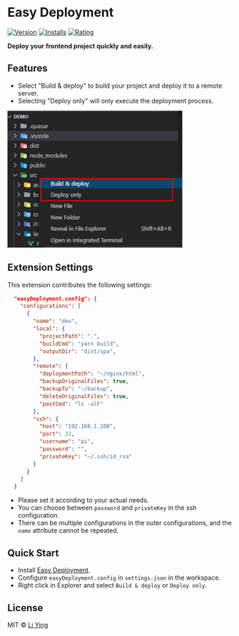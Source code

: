# Easy Deployment 

[![Version](https://vsmarketplacebadge.apphb.com/version-short/liying.easy-deployment.svg)](https://marketplace.visualstudio.com/items?itemName=liying.easy-deployment)
[![Installs](https://vsmarketplacebadge.apphb.com/installs-short/liying.easy-deployment.svg)](https://marketplace.visualstudio.com/items?itemName=liying.easy-deployment)
[![Rating](https://vsmarketplacebadge.apphb.com/rating-short/liying.easy-deployment.svg)](https://marketplace.visualstudio.com/items?itemName=liying.easy-deployment)

**Deploy your frontend project quickly and easily.**


## Features

- Select "Build & deploy" to build your project and deploy it to a remote server. 
- Selecting "Deploy only" will only execute the deployment process.

![Extension menus](https://github.com/liying2008/easy-deployment/blob/master/pics/extension_commands.png)


## Extension Settings

This extension contributes the following settings:

```json
  "easyDeployment.config": {
    "configurations": [
      {
        "name": "dev",
        "local": {
          "projectPath": ".",
          "buildCmd": "yarn build",
          "outputDir": "dist/spa",
        },
        "remote": {
          "deploymentPath": "~/nginx/html",
          "backupOriginalFiles": true,
          "backupTo": "~/backup",
          "deleteOriginalFiles": true,
          "postCmd": "ls -alF"
        },
        "ssh": {
          "host": "192.168.1.200",
          "port": 22,
          "username": "pi",
          "password": "",
          "privateKey": "~/.ssh/id_rsa"
        }
      }
    ]
  }
```

* Please set it according to your actual needs.
* You can choose between `password` and `privateKey` in the ssh configuration.
* There can be multiple configurations in the outer configurations, and the `name` attribute cannot be repeated.


## Quick Start

- Install [Easy Deployment](https://marketplace.visualstudio.com/items?itemName=liying.easy-deployment).
- Configure `easyDeployment.config` in `settings.json` in the workspace.
- Right click in Explorer and select `Build & deploy` or `Deploy only`.


## License

MIT © [Li Ying](https://github.com/liying2008) 
